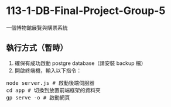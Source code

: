 # 113-1-DB-Final-Project-Group-5
一個博物館展覽與購票系統

## 執行方式（暫時）
1. 確保有成功啟動 postgre database（請安裝 backup 檔）
2. 開啟終端機，輸入以下指令：
<pre>node server.js # 啟動後端伺服器 
cd app # 切換到放置前端框架的資料夾 
gp serve -o # 啟動網頁</pre>
